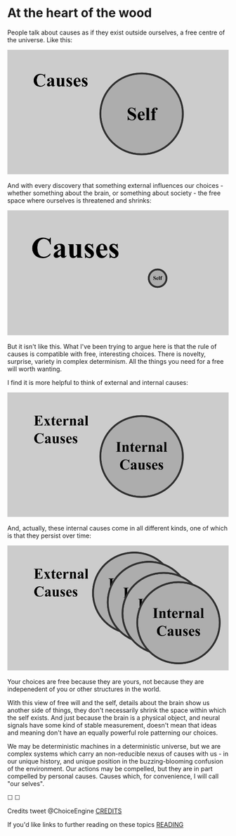 # At the heart of the wood

People talk about causes as if they exist outside ourselves, a free centre of the universe. Like this:

![ ](assets/cause1.png)

And with every discovery that something external influences our choices - whether something about the brain, or something about society - the free space where ourselves is threatened and shrinks:

![ ](assets/cause2.png)

But it isn't like this. What I've been trying to argue here is that the rule of causes is compatible with free, interesting choices. There is novelty, surprise, variety in complex determinism. All the things you need for a free will worth wanting.

I find it is more helpful to think of external and internal causes:

![ ](assets/cause3.png)

And, actually, these internal causes come in all different kinds, one of which is that they persist over time:

![ ](assets/cause4.png)

Your choices are free because they are yours, not because they are indepenedent of you or other structures in the world.

With this view of free will and the self, details about the brain show us another side of things, they don't necessarily shrink the space within which the self exists. And just because the brain is a physical object, and neural signals have some kind of stable measurement, doesn't mean that ideas and meaning don't have an equally powerful role patterning our choices.

We may be deterministic machines in a deterministic universe, but we are complex systems which carry an non-reducible nexus of causes with us - in our unique history, and unique position in the buzzing-blooming confusion of the environment. Our actions may be compelled, but they are in part compelled by personal causes. Causes which, for convenience, I will call "our selves".


&#9744; &#9744;

Credits tweet @ChoiceEngine [CREDITS](https://twitter.com/intent/tweet?text=@ChoiceEngine%20CREDITS)

If you'd like links to further reading on these topics [READING](https://twitter.com/intent/tweet?text=@ChoiceEngine%20READING)